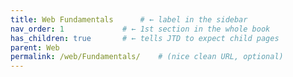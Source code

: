 ```yaml
---
title: Web Fundamentals      # ← label in the sidebar
nav_order: 1             # ← 1st section in the whole book
has_children: true       # ← tells JTD to expect child pages
parent: Web
permalink: /web/Fundamentals/    # (nice clean URL, optional)
---
```

